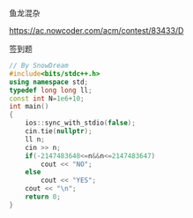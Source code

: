 鱼龙混杂

https://ac.nowcoder.com/acm/contest/83433/D

签到题

```cpp
// By SnowDream
#include<bits/stdc++.h>
using namespace std;
typedef long long ll;
const int N=1e6+10;
int main()
{
    ios::sync_with_stdio(false);
    cin.tie(nullptr);
    ll n;
    cin >> n;
    if(-2147483648<=n&&n<=2147483647)
        cout << "NO";
    else
        cout << "YES";
    cout << "\n";
    return 0;
}
```

